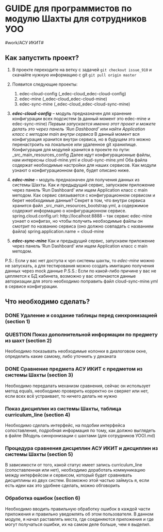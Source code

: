 # GUIDE для программистов по модулю Шахты для сотрудников УОО
#work/АСУ ИКИТ#

## Как запустить проект?
1. В проекте переходите на ветку с задачей `git checkout issue_910` и скачайте нужную информацию с git `git pull origin master`

2. Появится следующие проекты: 
	1. edec-cloud-config (_edec-cloud_edec-cloud-config)
	2. edec-mine (_edec-cloud_edec-cloud-mine)
	3. edec-sync-mine (_edec-cloud_edec-cloud-sync-mine) 

3. **_edec-cloud-config_** – модуль предназначен для хранение конфигурации всех подсистем (в данный момент это edec-mine и edec-sync-mine)
_Первым запускается именно этот проект и можете делать это через панель ‘Run Dashboard’ или найти Application класс с методом main внутри сервиса_
В данный момент вся конфигурация хранится внутри сервиса, но в будущем это можно перенастроить на локальное или удаленное git хранилище.
Конфигурация для модулей хранится в проекте по пути: _src_main_resources_config
Далее идут конфигурационные файлы, нам интересны cloud-mine.yml и cloud-sync-mine.yml Оба файла содержат необходимые настройки для наших сервисов. Как модули узнают о конфигурационном фале, будет описано ниже.

4. **_edec-mine_** – модуль предназначен для получения данных из системы Шахты.
Как и предыдущий сервис, запускаем приложение через панель ‘Run Dashboard’ или ищем Application класс с main методом.
Как сервис связывается с конфигурационном сервисом и берет необходимые данные? Секрет в том, что внутри сервиса хранится файл _src_main_resources_bootstrap.yml, а содержимое содержит информацию о конфигурационном сервисе. spring.cloud.config.url: http://localhost:8888 – так сервис edec-mine узнает о конфигах, но чтобы получить необходимые файлы он смотрит по названию сервиса (оно должно совпадать с названием файла) spring.application.name = cloud-mine

5. **_edec-sync-mine_**
Как и предыдущий сервис, запускаем приложение через панель ‘Run Dashboard’ или ищем Application класс с main методом.

P.S.: Если у вас нет доступа к vpn системы шахты, то _edec-mine_ можно не запускать, а для тестирования можно создать имитацию получения данных через mock данные
P.S.S.: Если по какой-либо причине у вас не цепляется к БД кабинета, возможно у вас отличаются данные авторизации для этого необходимо поправить файл cloud-sync-mine.yml в сервисе конфигурации.

## Что необходимо сделать?

### DONE Удаление и создание таблицы перед синхронизацией (section 1)

### QUESTION Показ дополнительной информации по предмету из шахт (section 2)
Необходимо показывать необходимые колонки в диалоговом окне, определить какие самому, либо уточнить
у деканата

### DONE Сравнение предмета АСУ ИКИТ с предметом из системы Шахты (section 3)
Необходимо передалать механизм сравнения, сейчас он использует метод equals, необходимо проверить
корректно он сверяет или нет, если всех всё устраивает, то ничего делать не нужно

### Показ дисциплин из системы Шахты, таблица сurriculum_line (section 4)
Необходимо сделать интерфейс, на подобии интерфейса сопоставления, подробная информация по тому,
как должно выглядеть в файле (Модуль синхронизации с шахтами (для сотрудников УОО).md)

### Процедура сравнения дисциплин АСУ ИКИТ и дисциплин из системы Шахты (section 5)
В зависимости от того, какой статус имеет запись curriculum_line (сопоставленная или нет),
необходимо доработать коммуникацию между интерфейсом и сервисом, который будет сравнивать
дисциплины из двух систем. Возможно этой частью займусь я, если есть идеи как это удобнее сделать,
можно обговорить

### Обработка ошибок (section 6)
Необходимо вводить правильную обработку ошибок в каждой части приложения и правильно уведомлять об
этом пользователя. В данном модуле, я начал раставлять места, где соединяются приложения и где могут
получаться ошибки, их на самом деле больше, чем я выделил.

